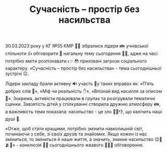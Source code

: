 ﻿---
title: Сучасність – простір без насильства
---

30.03.2023 року у КГ №55 КМР 🏡🌈 зібралися лідери 👪 учнівської спільноти 👍 обговорити 📢 нагальну тему сьогодення 🔔🚦, адже на часі потрібно вміти розпізнавати 👉 😳 приховані загрози соціального характеру. «Сучасність – простір без насильства» - тема сьогоднішньої зустрічі 😐.

Лідери закладу брали активну 🔊 участь 📝у таких вправах як: «П’ять добрих слів 👥», «Міф чи реальність ✋», «Впізнай вид насилля за описом 🕺». Зокрема, активісти працювали в групах та розігрували тематичні сценки. Завзятість дітей у спілкуванні створила дружню атмосферу 👪, а важливість теми показала: насильство - це зло 🤦😿👎, що калічить наші душі 👱.

«Отже, щоб стати кращими, потрібно змінити навколишній світ, починаючи з себе, зі своїх друзів та знайомих. Якщо кожен із нас зміниться, то зміниться й наше життя, а значить, зникне насильство 😊👏🫂💞» - конклюзія 🫶😀 сьогоднішнього жвавого 🌷🌼🌸 обговорення.

<slideshow />
